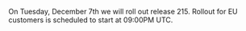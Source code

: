 On Tuesday, December 7th  we will roll out release 215. Rollout for EU customers is scheduled to start at 09:00PM UTC.
